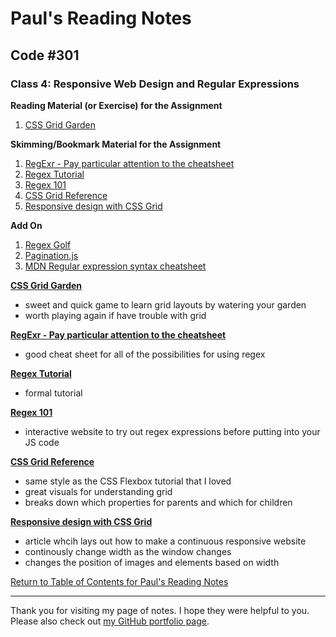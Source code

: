 # Paul's Reading Notes

## Code #301

### Class 4: Responsive Web Design and Regular Expressions

**Reading Material (or Exercise) for the Assignment**
1. [CSS Grid Garden](https://cssgridgarden.com/)


**Skimming/Bookmark Material for the Assignment**
1. [RegExr - Pay particular attention to the cheatsheet](https://regexr.com/)
1. [Regex Tutorial](https://medium.com/factory-mind/regex-tutorial-a-simple-cheatsheet-by-examples-649dc1c3f285)
1. [Regex 101](https://regex101.com/)
1. [CSS Grid Reference](https://css-tricks.com/snippets/css/complete-guide-grid/link)
1. [Responsive design with CSS Grid](https://medium.com/samsung-internet-dev/common-responsive-layouts-with-css-grid-and-some-without-245a862f48df)

**Add On**
1. [Regex Golf](https://alf.nu/RegexGolf)
1. [Pagination.js](https://pagination.js.org/)
1. [MDN Regular expression syntax cheatsheet](https://developer.mozilla.org/en-US/docs/Web/JavaScript/Guide/Regular_Expressions/Cheatsheet)




**[CSS Grid Garden](https://cssgridgarden.com/)**
- sweet and quick game to learn grid layouts by watering your garden
- worth playing again if have trouble with grid

**[RegExr - Pay particular attention to the cheatsheet](https://regexr.com/)**
- good cheat sheet for all of the possibilities for using regex

**[Regex Tutorial](https://medium.com/factory-mind/regex-tutorial-a-simple-cheatsheet-by-examples-649dc1c3f285)**
- formal tutorial

**[Regex 101](https://regex101.com/)**
- interactive website to try out regex expressions before putting into your JS code

**[CSS Grid Reference](https://css-tricks.com/snippets/css/complete-guide-grid/link)**
- same style as the CSS Flexbox tutorial that I loved
- great visuals for understanding grid
- breaks down which properties for parents and which for children

**[Responsive design with CSS Grid](https://medium.com/samsung-internet-dev/common-responsive-layouts-with-css-grid-and-some-without-245a862f48df)**
- article whcih lays out how to make a continuous responsive website
- continously change width as the window changes
- changes the position of images and elements based on width 


[Return to Table of Contents for Paul's Reading Notes](https://paul-leonard.github.io/reading-notes/ "Go back to find more notes!")



---



Thank you for visiting my page of notes.  I hope they were helpful to you.  Please also check out [my GitHub portfolio page](https://github.com/paul-leonard "Paul's GitHub Portfolio").